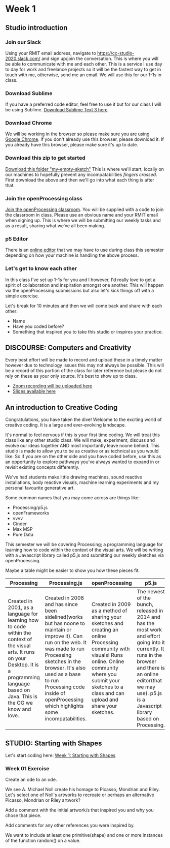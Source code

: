 # Week 1

## Studio introduction

### Join our Slack
Using your RMIT email address, navigate to https://cc-studio-2020.slack.com/ and sign up/join the conversation. This is where you will be able to communicate with me and each other. This is a service I use day to day for work and freelance projects so it will be the fastest way to get in touch with me, otherwise, send me an email. We will use this for our 1-1s in class.

### Download Sublime
If you have a preferred code editor, feel free to use it but for our class I will be using Sublime. [Download Sublime Text 3 here](https://www.sublimetext.com/3)

###  Download Chrome
We will be working in the browser so please make sure you are using [Google Chrome](https://www.google.com.au/chrome/). If you don't already use this browser, please download it. If you already have this browser, please make sure it's up to date.

### Download this zip to get started
[Download this folder "my-empty-sketch"](https://drive.google.com/file/d/1vtYeOFjw6v_PfgIaUhCQf71ly9JIdjtl/view?usp=sharing)
This is where we'll start, locally on our machines to hopefully prevent any incompatabilities *fingers crossed*. First download the above and then we'll go into what each thing is after that.

### Join the openProcessing class
[Join the openProcessing classroom](https://www.openprocessing.org/class/64609). You will be supplied with a code to join the classroom in class. Please use an obvious name and your RMIT email when signing up. This is where we will be submitting our weekly tasks and as a result, sharing what we’ve all been making.

### p5 Editor
There is an [online editor](https://editor.p5js.org/) that we may have to use during class this semester depending on how your machine is handling the above process.

### Let's get to know each other
In this class I've set up 1-1s for you and I however, I'd really love to get a spirit of collaboration and inspiration amongst one another. This will happen via the openProcessing submissions but also let's kick things off with a simple exercise.

Let's break for 10 minutes and then we will come back and share with each other:
- Name
- Have you coded before?
- Something that inspired you to take this studio or inspires your practice.

## DISCOURSE: Computers and Creativity
Every best effort will be made to record and upload these in a timely matter however due to technology issues this may not always be possible. This will be a record of this portion of the class for later reference but please do not rely on these as your only source. It's best to show up to class.
- [Zoom recording will be uploaded here](https://drive.google.com/drive/folders/1x1sPNrUC-WDVlskrmzzX-wktnjgXGy2i?usp=sharing)
- [Slides available here](https://drive.google.com/drive/folders/1Tt7AbCijBW1Rt7hgZ5EJ3xZjVOBFKdjX?usp=sharing)

## An introduction to Creative Coding
Congratulations, you have taken the dive! Welcome to the exciting world of creative coding. It is a large and ever-evolving landscape. 

It's normal to feel nervous if this is your first time coding. We will treat this class like any other studio class. We will make, experiment, discuss and evolve our ideas together AND most importantly leave noone behind. This studio is made to allow you to be as creative or as technical as you would like. So if you are on the other side and you have coded before, use this as an opportunity to explore pathways you've always wanted to expand in or revisit existing concepts differently.

We've had students make little drawing machines, sound reactive installations, body reactive visuals, machine learning experiments and my personal favourite generative art.

Some common names that you may come across are things like:
- Processing/p5.js
- openFrameworks
- vvvv
- Cinder
- Max MSP
- Pure Data

This semester we will be covering Processing; a programming language for learning how to code within the context of the visual arts. We will be writing with a Javascript library called p5.js and submitting our weekly sketches via openProcessing.

Maybe a table might be easier to show you how these pieces fit.

Processing | Processing.js | openProcessing | p5.js | JavaScript |
--- | --- | --- | --- | --- |
Created in 2001, as a language for learning how to code within the context of the visual arts. It runs on your Desktop. It is a programming language based on Java. This is the OG we know and love. | Created in 2008 and has since been sidelined(works but has noone to maintain or improve it). Can run on the web. It was made to run Processing sketches in the browser. It's also used as a base to run Processing code inside of openProcessing which highlights some incompatabilities. | Created in 2009 as a method of sharing your sketches and creating an online Processing community with visuals! Runs online. Online community where you submit your sketches to a class and can upload and share your sketches. | The newest of the bunch, released in 2014 and has the most work and effort going into it currently. It runs in the browser and there is an online editor(that we may use). p5.js is a Javascript library based on Processing. | JavaScript, often abbreviated as JS, is a programming language that runs in your browser. JavaScipt is the language - p5.js is a Javscript library. So we will be writing Javascript using the p5.js library.

## STUDIO: Starting with Shapes
Let's start coding here:
[Week 1: Starting with Shapes](http://www.openprocessing.org/sketch/939662)

### Week 01 Exercise

Create an ode to an ode. 

We see A. Michael Noll create his homage to Picasso, Mondrian and Riley. Let's select one of Noll's artworks to recreate or perhaps an alternative Picasso, Mondrian or Riley artwork? 

Add a comment with the initial artwork/s that inspired you and why you chose that piece. 

Add comments for any other references you were inspired by. 

We want to include at least one primitive(shape) and one or more instances of the function random() on a value. 